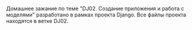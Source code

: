 Домашнее зажание по теме "DJ02. Создание приложения и работа с моделями" разработано в рамках проекта Django. Все файлы проекта находятся в ветке DJ02.
